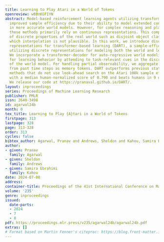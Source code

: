 ```yaml
---
title: Learning to Play Atari in a World of Tokens
openreview: w8BnKGFIYN
abstract: Model-based reinforcement learning agents utilizing transformers have shown
  improved sample efficiency due to their ability to model extended context, resulting
  in more accurate world models. However, for complex reasoning and planning tasks,
  these methods primarily rely on continuous representations. This complicates modeling
  of discrete properties of the real world such as disjoint object classes between
  which interpolation is not plausible. In this work, we introduce discrete abstract
  representations for transformer-based learning (DART), a sample-efficient method
  utilizing discrete representations for modeling both the world and learning behavior.
  We incorporate a transformer-decoder for auto-regressive world modeling and a transformer-encoder
  for learning behavior by attending to task-relevant cues in the discrete representation
  of the world model. For handling partial observability, we aggregate information
  from past time steps as memory tokens. DART outperforms previous state-of-the-art
  methods that do not use look-ahead search on the Atari 100k sample efficiency benchmark
  with a median human-normalized score of 0.790 and beats humans in 9 out of 26 games.
  We release our code at https://pranaval.github.io/DART/.
layout: inproceedings
series: Proceedings of Machine Learning Research
publisher: PMLR
issn: 2640-3498
id: agarwal24b
month: 0
tex_title: Learning to Play {A}tari in a World of Tokens
firstpage: 313
lastpage: 328
page: 313-328
order: 313
cycles: false
bibtex_author: Agarwal, Pranav and Andrews, Sheldon and Kahou, Samira Ebrahimi
author:
- given: Pranav
  family: Agarwal
- given: Sheldon
  family: Andrews
- given: Samira Ebrahimi
  family: Kahou
date: 2024-07-08
address:
container-title: Proceedings of the 41st International Conference on Machine Learning
volume: '235'
genre: inproceedings
issued:
  date-parts:
  - 2024
  - 7
  - 8
pdf: https://proceedings.mlr.press/v235/agarwal24b/agarwal24b.pdf
extras: []
# Format based on Martin Fenner's citeproc: https://blog.front-matter.io/posts/citeproc-yaml-for-bibliographies/
---
```

